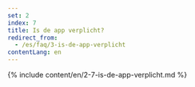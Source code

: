 ```yaml
---
set: 2
index: 7
title: Is de app verplicht?
redirect_from: 
  - /es/faq/3-is-de-app-verplicht
contentLang: en
---
```

{% include content/en/2-7-is-de-app-verplicht.md %}
